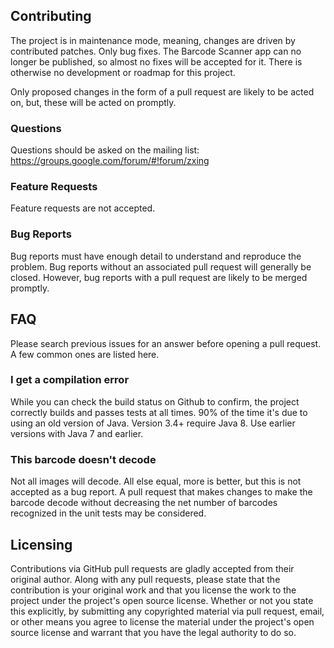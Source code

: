 ## Contributing

The project is in maintenance mode, meaning, changes are driven by contributed patches.
Only bug fixes. The Barcode Scanner app can
no longer be published, so almost no fixes will be accepted for it.
There is otherwise no development or roadmap for this project.

Only proposed changes in the form of a pull request are likely to be acted on, but,
these will be acted on promptly.

### Questions

Questions should be asked on the mailing list:
https://groups.google.com/forum/#!forum/zxing

### Feature Requests

Feature requests are not accepted.

### Bug Reports

Bug reports must have enough detail to understand and reproduce the problem.
Bug reports without an associated pull request will generally be closed.
However, bug reports with a pull request are likely to be merged promptly.

## FAQ

Please search previous issues for an answer before opening a pull request. A few common ones
are listed here.

### I get a compilation error

While you can check the build status on Github to confirm,
the project correctly builds and passes tests at all times.
90% of the time it's due to using an old version of Java. Version 3.4+ require Java 8.
Use earlier versions with Java 7 and earlier.

### This barcode doesn't decode

Not all images will decode. All else equal, more is better, but this is not accepted as a bug
report. A pull request that makes changes to make the barcode decode without decreasing the net
number of barcodes recognized in the unit tests may be considered.

## Licensing

Contributions via GitHub pull requests are gladly accepted from their original author.
Along with any pull requests, please state that the contribution is your original work and
that you license the work to the project under the project's open source license.
Whether or not you state this explicitly, by submitting any copyrighted material via
pull request, email, or other means you agree to license the material under the project's
open source license and warrant that you have the legal authority to do so.
